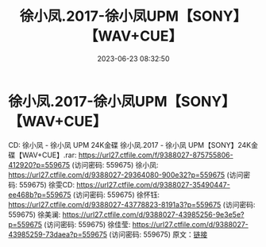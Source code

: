 ﻿---
title: 徐小凤.2017-徐小凤UPM【SONY】【WAV+CUE】
date: 2023-06-23 08:32:50
categories: WAV车载音乐、镜像
tags: 华语中文
---
# 徐小凤.2017-徐小凤UPM【SONY】【WAV+CUE】

CD: 徐小凤 - 徐小凤 UPM 24K金碟
徐小凤.2017 - 徐小凤 UPM【SONY】24K金碟【WAV+CUE】.rar: https://url27.ctfile.com/f/9388027-875755806-412920?p=559675
(访问密码: 559675)
徐小凤: https://url27.ctfile.com/d/9388027-29364080-900e32?p=559675
(访问密码: 559675)
徐雯CD: https://url27.ctfile.com/d/9388027-35490447-ee468b?p=559675
(访问密码: 559675)
徐怀钰: https://url27.ctfile.com/d/9388027-43778823-8191a3?p=559675
(访问密码: 559675)
徐美澜: https://url27.ctfile.com/d/9388027-43985256-9e3e5e?p=559675
(访问密码: 559675)
徐佳莹: https://url27.ctfile.com/d/9388027-43985259-73daea?p=559675
(访问密码: 559675)
原文：[链接](https://blog.sina.com.cn/s/blog_1647c7e76010312gk.html)